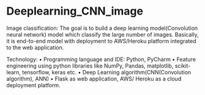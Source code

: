 # Deeplearning_CNN_image
Image classification: The goal is to build a deep learning model(Convolution neural network) model which classify the large number of images. Basically, it is end-to-end model with deployment to AWS/Heroku platform integrated to the web application.

Technology: 
•	Programming language and IDE: Python, PyCharm
•	Feature engineering using python libraries like NumPy, Pandas, matplotlib, scikit-learn, tensorflow, keras etc.
•	Deep Learning algorithm(CNN(Convolution algorithm), ANN)
•	Flask as web application, AWS/ Heroku as a cloud deployment platform.
